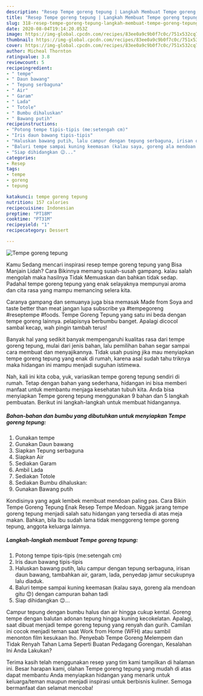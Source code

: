 ```yaml
---
description: "Resep Tempe goreng tepung | Langkah Membuat Tempe goreng tepung Yang Enak Dan Mudah"
title: "Resep Tempe goreng tepung | Langkah Membuat Tempe goreng tepung Yang Enak Dan Mudah"
slug: 318-resep-tempe-goreng-tepung-langkah-membuat-tempe-goreng-tepung-yang-enak-dan-mudah
date: 2020-08-04T19:14:20.053Z
image: https://img-global.cpcdn.com/recipes/83ee0a9c9b0f7c0c/751x532cq70/tempe-goreng-tepung-foto-resep-utama.jpg
thumbnail: https://img-global.cpcdn.com/recipes/83ee0a9c9b0f7c0c/751x532cq70/tempe-goreng-tepung-foto-resep-utama.jpg
cover: https://img-global.cpcdn.com/recipes/83ee0a9c9b0f7c0c/751x532cq70/tempe-goreng-tepung-foto-resep-utama.jpg
author: Micheal Thornton
ratingvalue: 3.8
reviewcount: 5
recipeingredient:
- " tempe"
- " Daun bawang"
- " Tepung serbaguna"
- " Air"
- " Garam"
- " Lada"
- " Totole"
- " Bumbu dihaluskan"
- " Bawang putih"
recipeinstructions:
- "Potong tempe tipis-tipis (me:setengah cm)"
- "Iris daun bawang tipis-tipis"
- "Haluskan bawang putih, lalu campur dengan tepung serbaguna, irisan daun bawang, tambahkan air, garam, lada, penyedap jamur secukupnya lalu diaduk."
- "Baluri tempe sampai kuning keemasan (kalau saya, goreng ala mendoan gitu 😊) dengan campuran bahan tadi"
- "Siap dihidangkan 😉..."
categories:
- Resep
tags:
- tempe
- goreng
- tepung

katakunci: tempe goreng tepung 
nutrition: 157 calories
recipecuisine: Indonesian
preptime: "PT18M"
cooktime: "PT31M"
recipeyield: "1"
recipecategory: Dessert

---
```



![Tempe goreng tepung](https://img-global.cpcdn.com/recipes/83ee0a9c9b0f7c0c/751x532cq70/tempe-goreng-tepung-foto-resep-utama.jpg)

Kamu Sedang mencari inspirasi resep tempe goreng tepung yang Bisa Manjain Lidah? Cara Bikinnya memang susah-susah gampang. kalau salah mengolah maka hasilnya Tidak Memuaskan dan bahkan tidak sedap. Padahal tempe goreng tepung yang enak selayaknya mempunyai aroma dan cita rasa yang mampu memancing selera kita.

Caranya gampang dan semuanya juga bisa memasak Made from Soya and taste better than meat jangan lupa subscribe ya #tempegoreng #reseptempe #foods. Tempe Goreng Tepung yang satu ini beda dengan tempe goreng lainnya. pelapisnya berbumbu banget. Apalagi dicocol sambal kecap, wah pingin tambah terus!

Banyak hal yang sedikit banyak mempengaruhi kualitas rasa dari tempe goreng tepung, mulai dari jenis bahan, lalu pemilihan bahan segar sampai cara membuat dan menyajikannya. Tidak usah pusing jika mau menyiapkan tempe goreng tepung yang enak di rumah, karena asal sudah tahu triknya maka hidangan ini mampu menjadi suguhan istimewa.


Nah, kali ini kita coba, yuk, variasikan tempe goreng tepung sendiri di rumah. Tetap dengan bahan yang sederhana, hidangan ini bisa memberi manfaat untuk membantu menjaga kesehatan tubuh kita. Anda bisa menyiapkan Tempe goreng tepung menggunakan 9 bahan dan 5 langkah pembuatan. Berikut ini langkah-langkah untuk membuat hidangannya.

<!--inarticleads1-->

##### Bahan-bahan dan bumbu yang dibutuhkan untuk menyiapkan Tempe goreng tepung:

1. Gunakan  tempe
1. Gunakan  Daun bawang
1. Siapkan  Tepung serbaguna
1. Siapkan  Air
1. Sediakan  Garam
1. Ambil  Lada
1. Sediakan  Totole
1. Sediakan  Bumbu dihaluskan:
1. Gunakan  Bawang putih


Kondisinya yang agak lembek membuat mendoan paling pas. Cara Bikin Tempe Goreng Tepung Enak Resep Tempe Medoan. Nggak jarang tempe goreng tepung menjadi salah satu hidangan yang tersedia di atas meja makan. Bahkan, bila Ibu sudah lama tidak menggoreng tempe goreng tepung, anggota keluarga lainnya. 

<!--inarticleads2-->

##### Langkah-langkah membuat Tempe goreng tepung:

1. Potong tempe tipis-tipis (me:setengah cm)
1. Iris daun bawang tipis-tipis
1. Haluskan bawang putih, lalu campur dengan tepung serbaguna, irisan daun bawang, tambahkan air, garam, lada, penyedap jamur secukupnya lalu diaduk.
1. Baluri tempe sampai kuning keemasan (kalau saya, goreng ala mendoan gitu 😊) dengan campuran bahan tadi
1. Siap dihidangkan 😉...


Campur tepung dengan bumbu halus dan air hingga cukup kental. Goreng tempe dengan balutan adonan tepung hingga kuning kecokelatan. Apalagi, saat dibuat menjadi tempe goreng tepung yang renyah dan gurih. Camilan ini cocok menjadi teman saat Work from Home (WFH) atau sambil menonton film kesukaan lho. Penyebab Tempe Goreng Melempem dan Tidak Renyah Tahan Lama Seperti Buatan Pedagang Gorengan, Kesalahan Ini Anda Lakukan? 

Terima kasih telah menggunakan resep yang tim kami tampilkan di halaman ini. Besar harapan kami, olahan Tempe goreng tepung yang mudah di atas dapat membantu Anda menyiapkan hidangan yang menarik untuk keluarga/teman maupun menjadi inspirasi untuk berbisnis kuliner. Semoga bermanfaat dan selamat mencoba!
